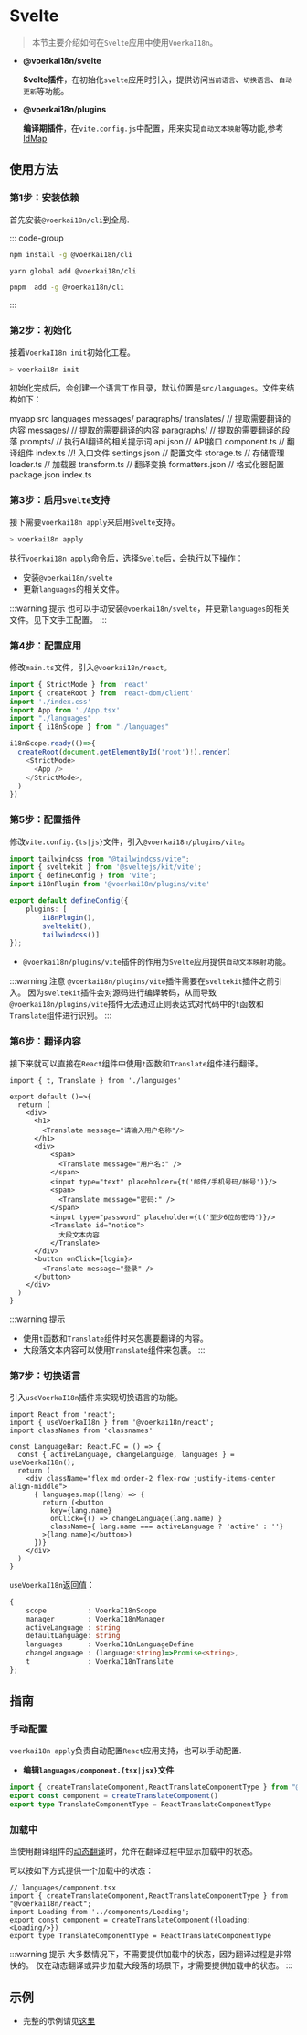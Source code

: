 # Svelte

> 本节主要介绍如何在`Svelte`应用中使用`VoerkaI18n`。
 

- **@voerkai18n/svelte**

  **Svelte插件**，在初始化`svelte`应用时引入，提供访问`当前语言`、`切换语言`、`自动更新`等功能。

- **@voerkai18n/plugins**

  **编译期插件**，在`vite.config.js`中配置，用来实现`自动文本映射`等功能,参考[IdMap](../advanced/idMap)

## 使用方法

### 第1步：安装依赖

首先安装`@voerkai18n/cli`到全局.

::: code-group

```bash [npm]
npm install -g @voerkai18n/cli
```

```bash [yarn]
yarn global add @voerkai18n/cli
```
```bash [pnpm]
pnpm  add -g @voerkai18n/cli
```
:::

### 第2步：初始化

接着`VoerkaI18n init`初始化工程。

```bash
> voerkai18n init
```

初始化完成后，会创建一个语言工作目录，默认位置是`src/languages`。文件夹结构如下：

<lite-tree>
myapp
    src
        languages
            messages/             
            paragraphs/             
            translates/             // 提取需要翻译的内容
              messages/             // 提取的需要翻译的内容                
              paragraphs/           // 提取的需要翻译的段落
            prompts/                // 执行AI翻译的相关提示词
            api.json                // API接口
            component.ts           // 翻译组件
            index.ts                //! 入口文件       
            settings.json           // 配置文件
            storage.ts              // 存储管理
            loader.ts               // 加载器
            transform.ts            // 翻译变换
            formatters.json         // 格式化器配置            
    package.json
    index.ts    
</lite-tree>


### 第3步：启用`Svelte`支持

接下需要`voerkai18n apply`来启用`Svelte`支持。

```bash
> voerkai18n apply
```

执行`voerkai18n apply`命令后，选择`Svelte`后，会执行以下操作：

- 安装`@voerkai18n/svelte`
- 更新`languages`的相关文件。

:::warning 提示
也可以手动安装`@voerkai18n/svelte`，并更新`languages`的相关文件。见下文手工配置。
:::

### 第4步：配置应用

修改`main.ts`文件，引入`@voerkai18n/react`。

```ts {5-6,8,14}
import { StrictMode } from 'react'
import { createRoot } from 'react-dom/client'
import './index.css'
import App from './App.tsx' 
import "./languages"   
import { i18nScope } from "./languages"

i18nScope.ready(()=>{
  createRoot(document.getElementById('root')!).render(
    <StrictMode>
      <App />
    </StrictMode>,
  )
})

```

### 第5步：配置插件

修改`vite.config.{ts|js}`文件，引入`@voerkai18n/plugins/vite`。

```ts {4,8}
import tailwindcss from "@tailwindcss/vite";
import { sveltekit } from '@sveltejs/kit/vite';
import { defineConfig } from 'vite'; 
import i18nPlugin from '@voerkai18n/plugins/vite' 

export default defineConfig({
	plugins: [
		i18nPlugin(),
		sveltekit(),
		tailwindcss()]
});

```      

- `@voerkai18n/plugins/vite`插件的作用为`Svelte`应用提供`自动文本映射`功能。

:::warning 注意
`@voerkai18n/plugins/vite`插件需要在`sveltekit`插件之前引入。
因为`sveltekit`插件会对源码进行编译转码，从而导致`@voerkai18n/plugins/vite`插件无法通过正则表达式对代码中的`t`函数和`Translate`组件进行识别。
:::

### 第6步：翻译内容

接下来就可以直接在`React`组件中使用`t`函数和`Translate`组件进行翻译。

```tsx
import { t, Translate } from './languages'

export default ()=>{
  return (
    <div>
      <h1>
        <Translate message="请输入用户名称"/>
      </h1>
      <div>
          <span>
            <Translate message="用户名:" />
          </span>
          <input type="text" placeholder={t('邮件/手机号码/帐号')}/>
          <span>
            <Translate message="密码:" />
          </span>
          <input type="password" placeholder={t('至少6位的密码')}/>            
          <Translate id="notice">
            大段文本内容
          </Translate>
      </div>            
      <button onClick={login}>
        <Translate message="登录" />
      </button>
    </div>
  )
}
```

:::warning 提示
- 使用`t`函数和`Translate`组件时来包裹要翻译的内容。
- 大段落文本内容可以使用`Translate`组件来包裹。 
:::

### 第7步：切换语言

引入`useVoerkaI18n`插件来实现切换语言的功能。

```tsx
import React from 'react'; 
import { useVoerkaI18n } from '@voerkai18n/react';
import classNames from 'classnames'

const LanguageBar: React.FC = () => {
  const { activeLanguage, changeLanguage, languages } = useVoerkaI18n();
  return (
    <div className="flex md:order-2 flex-row justify-items-center align-middle">
      { languages.map((lang) => {
        return (<button 
          key={lang.name} 
          onClick={() => changeLanguage(lang.name) } 
          className={ lang.name === activeLanguage ? 'active' : ''}
        >{lang.name}</button>)
      })}
    </div>
  )
}

```

`useVoerkaI18n`返回值：

```ts
{
    scope          : VoerkaI18nScope
    manager        : VoerkaI18nManager
    activeLanguage : string
    defaultLanguage: string
    languages      : VoerkaI18nLanguageDefine
    changeLanguage : (language:string)=>Promise<string>,
    t              : VoerkaI18nTranslate
};
```

## 指南

### 手动配置

`voerkai18n apply`负责自动配置`React`应用支持，也可以手动配置.

- **编辑`languages/component.{tsx|jsx}`文件**

```ts
import { createTranslateComponent,ReactTranslateComponentType } from "@voerkai18n/react";
export const component = createTranslateComponent()
export type TranslateComponentType = ReactTranslateComponentType
```

### 加载中

当使用翻译组件的[动态翻译](../use/translate)时，允许在翻译过程中显示加载中的状态。

可以按如下方式提供一个加载中的状态：

```tsx
// languages/component.tsx
import { createTranslateComponent,ReactTranslateComponentType } from "@voerkai18n/react";
import Loading from '../components/Loading';
export const component = createTranslateComponent({loading:<Loading/>})
export type TranslateComponentType = ReactTranslateComponentType
```

:::warning 提示
大多数情况下，不需要提供加载中的状态，因为翻译过程是非常快的。
仅在动态翻译或异步加载大段落的场景下，才需要提供加载中的状态。
:::
 

## 示例

- 完整的示例请见[这里](https://github.com/zhangfisher/voerka-i18n/tree/master/examples/react)
